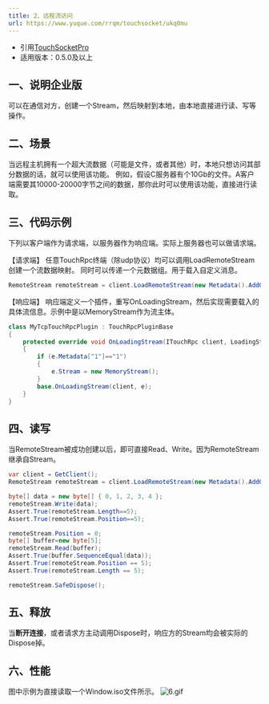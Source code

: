 ```yaml
---
title: 2、远程流访问
url: https://www.yuque.com/rrqm/touchsocket/ukq0mu
---
```


- 引用[TouchSocketPro](https://www.nuget.org/packages/TouchSocketPro)
- 适用版本：0.5.0及以上 <a name="IiNnZ"></a>

## 一、说明企业版

可以在通信对方，创建一个Stream，然后映射到本地，由本地直接进行读、写等操作。

<a name="wVtxT"></a>

## 二、场景

当远程主机拥有一个超大流数据（可能是文件，或者其他）时，本地只想访问其部分数据的话，就可以使用该功能。
例如，假设C服务器有个10Gb的文件。A客户端需要其10000-20000字节之间的数据，那你此时可以使用该功能，直接进行读取。

<a name="Gk4I5"></a>

## 三、代码示例

下列以客户端作为请求端，以服务器作为响应端。实际上服务器也可以做请求端。

【请求端】
任意TouchRpc终端（除udp协议）均可以调用LoadRemoteStream创建一个流数据映射。
同时可以传递一个元数据组。用于载入自定义消息。

```csharp
RemoteStream remoteStream = client.LoadRemoteStream(new Metadata().AddOrUpdate("1", "1"));
```

【响应端】
响应端定义一个插件，重写OnLoadingStream，然后实现需要载入的具体流信息。示例中是以MemoryStream作为流主体。

```csharp
class MyTcpTouchRpcPlugin : TouchRpcPluginBase
{
    protected override void OnLoadingStream(ITouchRpc client, LoadingStreamEventArgs e)
    {
        if (e.Metadata["1"]=="1")
        {
            e.Stream = new MemoryStream();
        }
        base.OnLoadingStream(client, e);
    }
}

```

<a name="vSQzO"></a>

## 四、读写

当RemoteStream被成功创建以后，即可直接Read、Write。因为RemoteStream继承自Stream。

```csharp
var client = GetClient();
RemoteStream remoteStream = client.LoadRemoteStream(new Metadata().AddOrUpdate("1", "1"));

byte[] data = new byte[] { 0, 1, 2, 3, 4 };
remoteStream.Write(data);
Assert.True(remoteStream.Length==5);
Assert.True(remoteStream.Position==5);

remoteStream.Position = 0;
byte[] buffer=new byte[5];
remoteStream.Read(buffer);
Assert.True(buffer.SequenceEqual(data));
Assert.True(remoteStream.Position == 5);
Assert.True(remoteStream.Length == 5);

remoteStream.SafeDispose();
```

<a name="o5Dnp"></a>

## 五、释放

当**断开连接**，或者请求方主动调用Dispose时，响应方的Stream均会被实际的Dispose掉。

<a name="IMyyk"></a>

## 六、性能

图中示例为直接读取一个Window.iso文件所示。
![6.gif](..\\..\assets\ukq0mu\1662187102799-674082d8-85f8-4f00-9d42-14c37e73bdc4.gif)
